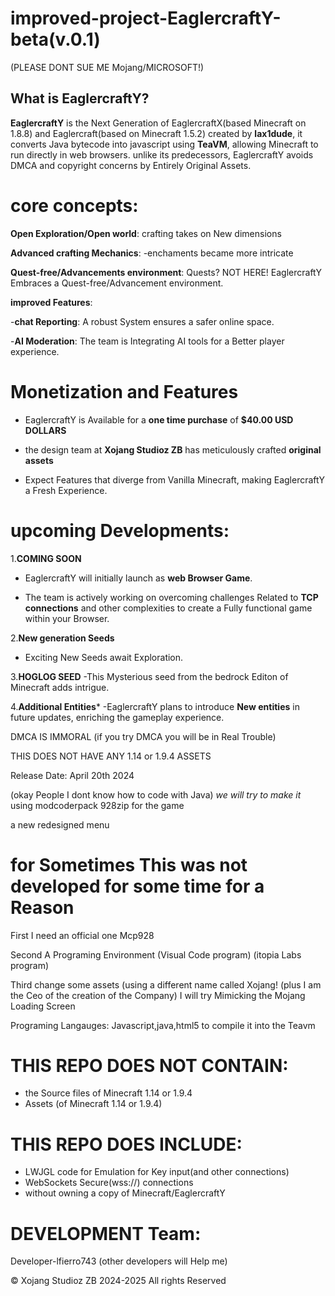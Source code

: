 # improved-project-EaglercraftY-beta(v.0.1)
(PLEASE DONT SUE ME Mojang/MICROSOFT!)

## What is EaglercraftY? 
**EaglercraftY** 
is the Next Generation of EaglercraftX(based Minecraft on 1.8.8) and Eaglercraft(based on Minecraft 1.5.2)
created by **lax1dude**, it converts Java bytecode into javascript using **TeaVM**, allowing Minecraft to run directly in web browsers.
unlike its predecessors, EaglercraftY avoids DMCA and copyright concerns by Entirely Original Assets.


# core concepts:
**Open Exploration/Open world**: crafting takes on New dimensions

**Advanced crafting Mechanics**: -enchaments became more intricate

**Quest-free/Advancements environment**: Quests? NOT HERE! EaglercraftY Embraces a Quest-free/Advancement environment.
 
**improved Features**:

-**chat Reporting**: A robust System ensures a safer online space.

-**AI Moderation**: The team is Integrating AI tools for a Better player experience.



# Monetization and Features

- EaglercraftY is Available for a **one time purchase** of **$40.00 USD DOLLARS**

- the design team at **Xojang Studioz ZB** has meticulously crafted **original assets**

- Expect Features that diverge from Vanilla Minecraft, making EaglercraftY a Fresh Experience.



# upcoming Developments:
1.**COMING SOON**

- EaglercraftY will initially launch as **web Browser Game**.

- The team is actively working on overcoming challenges Related to **TCP connections** and other complexities to create a Fully functional game within your Browser.


2.**New generation Seeds**
- Exciting New Seeds await Exploration. 

3.**HOGLOG SEED**
    -This Mysterious seed from the bedrock Editon of Minecraft adds intrigue.

4.**Additional Entities***
    -EaglercraftY plans to introduce **New entities** in future updates, enriching the gameplay experience.








DMCA IS IMMORAL (if you try DMCA you will be in Real Trouble)

THIS DOES NOT HAVE ANY 1.14 or 1.9.4 ASSETS











Release Date: April  20th 2024

(okay People I dont know how to code with Java)
*we will try to make it*
using modcoderpack 928zip for the game 

a new redesigned menu



# for Sometimes This was not developed for some time for a Reason
First I need an official one Mcp928

Second A Programing Environment (Visual Code program) (itopia Labs program)

Third change some assets (using a different name called Xojang! (plus I am the Ceo of the creation of the Company)
I will try Mimicking the Mojang Loading Screen 

Programing Langauges:
Javascript,java,html5
to compile it into the Teavm





# THIS REPO DOES NOT CONTAIN:
- the Source files of Minecraft 1.14 or 1.9.4
- Assets (of Minecraft  1.14 or 1.9.4)


# THIS REPO DOES INCLUDE:
- LWJGL code for Emulation for Key input(and other connections)
- WebSockets Secure(wss://) connections
- without owning a copy of Minecraft/EaglercraftY


# DEVELOPMENT Team:

Developer-lfierro743
(other developers will Help me)

© Xojang Studioz ZB 2024-2025 All rights Reserved 
